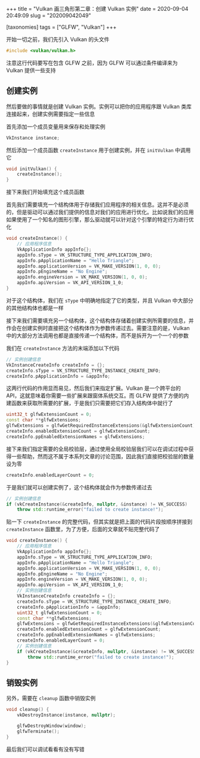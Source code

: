+++
title = "Vulkan 画三角形第二章：创建 Vulkan 实例"
date = 2020-09-04 20:49:09
slug = "202009042049"

[taxonomies]
tags = ["GLFW", "Vulkan"]
+++

开始一切之前，我们先引入 Vulkan 的头文件

<!-- more -->

```cpp
#include <vulkan/vulkan.h>
```

注意这行代码要写在包含 GLFW 之前，因为 GLFW 可以通过条件编译来为 Vulkan 提供一些支持

## 创建实例

然后要做的事情就是创建 Vulkan 实例。实例可以把你的应用程序跟 Vulkan 类库连接起来，创建实例需要指定一些信息

首先添加一个成员变量用来保存和处理实例

```cpp
VkInstance instance;
```

然后添加一个成员函数 `createInstance` 用于创建实例，并在 `initVulkan` 中调用它

```cpp
void initVulkan() {
    createInstance();
}
```

接下来我们开始填充这个成员函数

首先我们需要填充一个结构体用于存储我们应用程序的相关信息。这并不是必须的，但是驱动可以通过我们提供的信息对我们的应用进行优化。比如说我们的应用如果使用了一个知名的图形引擎，那么驱动就可以针对这个引擎的特定行为进行优化

```cpp
void createInstance() {
    // 应用程序信息
    VkApplicationInfo appInfo{};
    appInfo.sType = VK_STRUCTURE_TYPE_APPLICATION_INFO;
    appInfo.pApplicationName = "Hello Triangle";
    appInfo.applicationVersion = VK_MAKE_VERSION(1, 0, 0);
    appInfo.pEngineName = "No Engine";
    appInfo.engineVersion = VK_MAKE_VERSION(1, 0, 0);
    appInfo.apiVersion = VK_API_VERSION_1_0;
}
```

对于这个结构体，我们在 `sType` 中明确地指定了它的类型，并且 Vulkan 中大部分的其他结构体也都是一样

接下来我们需要填充另一个结构体，这个结构体存储着创建实例所需要的信息，并作会在创建实例时直接把这个结构体作为参数传递过去。需要注意的是，Vulkan 中的大部分方法调用也都是直接传递一个结构体，而不是拆开为一个一个的参数

我们在 `createInstance` 方法的末端添加以下代码

```cpp
// 实例创建信息
VkInstanceCreateInfo createInfo = {};
createInfo.sType = VK_STRUCTURE_TYPE_INSTANCE_CREATE_INFO;
createInfo.pApplicationInfo = &appInfo;
```

这两行代码的作用显而易见，然后我们来指定扩展。Vulkan 是一个跨平台的 API，这就意味着你需要一些扩展来跟窗体系统交互。而 GLFW 提供了方便的内建函数来获取所需要的扩展，于是我们只需要把它们存入结构体中就行了

```cpp
uint32_t glfwExtensionCount = 0;
const char **glfwExtensions;
glfwExtensions = glfwGetRequiredInstanceExtensions(&glfwExtensionCount);
createInfo.enabledExtensionCount = glfwExtensionCount;
createInfo.ppEnabledExtensionNames = glfwExtensions;
```

接下来我们指定需要的全局校验层，通过使用全局校验层我们可以在调试过程中获得一些帮助，然而这不属于本系列文章的讨论范围，因此我们直接把校验层的数量设为零

```cpp
createInfo.enabledLayerCount = 0;
```

于是我们就可以创建实例了，这个结构体就会作为参数传递过去

```cpp
// 实例创建信息
if (vkCreateInstance(&createInfo, nullptr, &instance) != VK_SUCCESS)
    throw std::runtime_error("failed to create instance!");
```

贴一下 `createInstance` 的完整代码，但其实就是把上面的代码片段按顺序拼接到 `createInstance` 函数里，为了方便，后面的文章就不贴完整代码了

```cpp
void createInstance() {
    // 应用程序信息
    VkApplicationInfo appInfo{};
    appInfo.sType = VK_STRUCTURE_TYPE_APPLICATION_INFO;
    appInfo.pApplicationName = "Hello Triangle";
    appInfo.applicationVersion = VK_MAKE_VERSION(1, 0, 0);
    appInfo.pEngineName = "No Engine";
    appInfo.engineVersion = VK_MAKE_VERSION(1, 0, 0);
    appInfo.apiVersion = VK_API_VERSION_1_0;
    // 实例创建信息
    VkInstanceCreateInfo createInfo = {};
    createInfo.sType = VK_STRUCTURE_TYPE_INSTANCE_CREATE_INFO;
    createInfo.pApplicationInfo = &appInfo;
    uint32_t glfwExtensionCount = 0;
    const char **glfwExtensions;
    glfwExtensions = glfwGetRequiredInstanceExtensions(&glfwExtensionCount);
    createInfo.enabledExtensionCount = glfwExtensionCount;
    createInfo.ppEnabledExtensionNames = glfwExtensions;
    createInfo.enabledLayerCount = 0;
    // 实例创建信息
    if (vkCreateInstance(&createInfo, nullptr, &instance) != VK_SUCCESS)
        throw std::runtime_error("failed to create instance!");
}
```

## 销毁实例

另外，需要在 `cleanup` 函数中销毁实例

```cpp
void cleanup() {
    vkDestroyInstance(instance, nullptr);

    glfwDestroyWindow(window);
    glfwTerminate();
}
```

最后我们可以调试看看有没有写错
